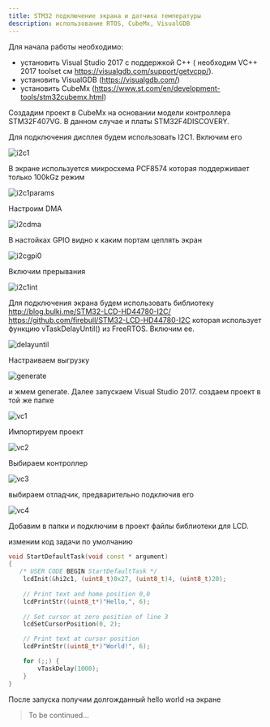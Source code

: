 ```yaml
---
title: STM32 подключение экрана и датчика температуры
description: использование RTOS, CubeMx, VisualGDB
---
```


Для начала работы необходимо:

- установить Visual Studio 2017 c поддержкой С++ ( необходим VC++ 2017 toolset см https://visualgdb.com/support/getvcpp/).
- установить VisualGDB (https://visualgdb.com/)
- установить СubeMx (https://www.st.com/en/development-tools/stm32cubemx.html)

Создадим проект в CubeMx на основании модели контроллера STM32F407VG. В данном случае и платы STM32F4DISCOVERY.

Для подключения дисплея будем использовать I2C1. Включим его 

![i2c1](pict/i2c1.png)

В экране используется микросхема PCF8574  которая поддерживает только 100kGz режим

![i2c1params](pict/i2c1params.png)

Настроим DMA

![i2cdma](pict/i2cdma.png)

В настойках GPIO видно к каким портам цеплять экран

![i2cgpi0](pict/i2cgpi0.png)

Включим прерывания

![i2c1int](pict/i2c1int.png)

Для подключения экрана будем использовать библиотеку http://blog.bulki.me/STM32-LCD-HD44780-I2C/ https://github.com/firebull/STM32-LCD-HD44780-I2C которая использует функцию vTaskDelayUntil() из FreeRTOS. Включим ее.

![delayuntil](pict/delayuntil.png)

Настраиваем выгрузку

![generate](pict/generate.png)

и жмем generate. Далее запускаем Visual Studio 2017. создаем проект в той же папке

![vc1](pict/vc1.png)

Импортируем проект

![vc2](pict/vc2.png)

Выбираем контроллер

![vc3](pict/vc3.png)

выбираем отладчик, предварительно подключив его

![vc4](pict/vc4.png)

Добавим в папки и подключим в проект файлы библиотеки для LCD.

изменим код задачи по умолчанию

```c++
void StartDefaultTask(void const * argument)
{
   /* USER CODE BEGIN StartDefaultTask */
	lcdInit(&hi2c1, (uint8_t)0x27, (uint8_t)4, (uint8_t)20);
    
	// Print text and home position 0,0
	lcdPrintStr((uint8_t*)"Hello,", 6);
    
	// Set cursor at zero position of line 3
	lcdSetCursorPosition(0, 2);

	// Print text at cursor position
	lcdPrintStr((uint8_t*)"World!", 6);

	for (;;) {
		vTaskDelay(1000);
	}
}
```

После запуска получим долгожданный hello world на экране

> To be continued...